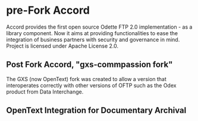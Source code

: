 #  pre-Fork Accord
Accord provides the first open source Odette FTP 2.0 implementation - as a library component.
Now it aims at providing functionalities to ease the integration of business partners with
security and governance in mind. Project is licensed under Apache License 2.0.

##  Post Fork Accord, "gxs-commpassion fork"
The GXS (now OpenText) fork was created to allow a version that interoperates correctly with other versions of OFTP such as the Odex product from Data Interchange.


## OpenText Integration for Documentary Archival 

